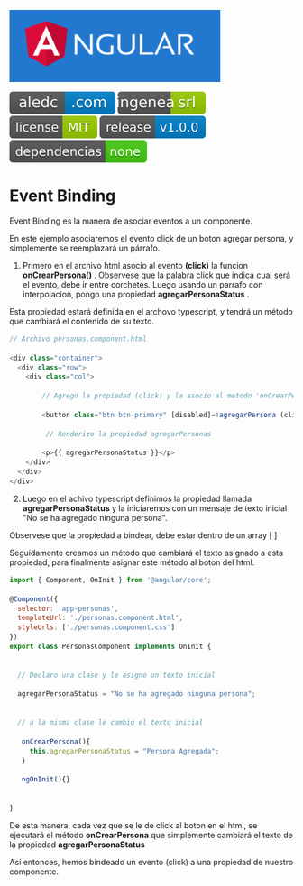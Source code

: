 ![Angular](https://github.com/aledc7/Angular/blob/master/resources/angular.png?raw=true)


[![aledc.tk](https://github.com/aledc7/Scrum-Certification/blob/master/recursos/aledc.com.svg)](https://aledc.tk)
[![ingenea.com.ar](https://github.com/aledc7/Scrum-Certification/blob/master/recursos/ingenea.svg)](http://ingenea.com.ar)
[![License](https://github.com/aledc7/Scrum-Certification/blob/master/recursos/mit-license.svg)](https://aledc.com)
[![GitHub release](https://github.com/aledc7/Scrum-Certification/blob/master/recursos/release.svg)](https://aledc.com)
[![Dependencies](https://github.com/aledc7/Scrum-Certification/blob/master/recursos/dependencias-none.svg)](https://aledc.com)


# Event Binding

Event Binding es la manera de asociar eventos a un componente.

En este ejemplo asociaremos el evento click de un boton agregar persona, y simplemente se reemplazará un párrafo. 

1. Primero en el archivo html asocio al evento __(click)__ la funcion __onCrearPersona()__  .
Observese que la palabra click que indica cual será el evento, debe ir entre corchetes.
Luego usando un parrafo con interpolacion, pongo una propiedad __agregarPersonaStatus__ .

Esta propiedad estará definida en el archovo typescript, y tendrá un método que cambiará el contenido de su texto. 




```js
// Archivo personas.component.html

<div class="container">
  <div class="row">
    <div class="col">
      
        // Agrego la propiedad (click) y la asocio al metodo 'onCrearPersona()'

        <button class="btn btn-primary" [disabled]=!agregarPersona (click)="onCrearPersona()">Agregar Persona</button>
      
         // Renderizo la propiedad agregarPersonas
      
        <p>{{ agregarPersonaStatus }}</p>
    </div>
  </div>
</div>

````
2.  Luego en el achivo typescript definimos la propiedad llamada __agregarPersonaStatus__ y la iniciaremos con un mensaje de texto inicial "No se ha agregado ninguna persona".

Observese que la propiedad a bindear, debe estar dentro de un array [ ]

Seguidamente creamos un método que cambiará el texto asignado a esta propiedad, para finalmente asignar este método al boton del html.


```js
import { Component, OnInit } from '@angular/core';

@Component({
  selector: 'app-personas',
  templateUrl: './personas.component.html',
  styleUrls: ['./personas.component.css']
})
export class PersonasComponent implements OnInit {


  // Declaro una clase y le asigno un texto inicial

  agregarPersonaStatus = "No se ha agregado ninguna persona";


  // a la misma clase le cambio el texto inicial
  
   onCrearPersona(){
     this.agregarPersonaStatus = "Persona Agregada";
   }

   ngOnInit(){}


}


````

De esta manera, cada vez que se le de click al boton en el html, se ejecutará el método __onCrearPersona__  que simplemente cambiará el texto de la propiedad __agregarPersonaStatus__ 

Así entonces, hemos bindeado un evento (click) a una propiedad de nuestro componente.



